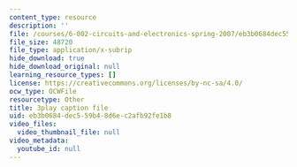 ```yaml
---
content_type: resource
description: ''
file: /courses/6-002-circuits-and-electronics-spring-2007/eb3b0684dec559b48d6ec2afb92fe1b8_WT-qzgaKeGI.vtt
file_size: 48720
file_type: application/x-subrip
hide_download: true
hide_download_original: null
learning_resource_types: []
license: https://creativecommons.org/licenses/by-nc-sa/4.0/
ocw_type: OCWFile
resourcetype: Other
title: 3play caption file
uid: eb3b0684-dec5-59b4-8d6e-c2afb92fe1b8
video_files:
  video_thumbnail_file: null
video_metadata:
  youtube_id: null
---
```

